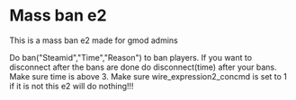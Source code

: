 # Mass ban e2
 This is a mass ban e2 made for gmod admins

Do ban("Steamid","Time","Reason") to ban players.
If you want to disconnect after the bans are done do disconnect(time) after your bans. Make sure time is above 3.
Make sure wire_expression2_concmd is set to 1 if it is not this e2 will do nothing!!!
